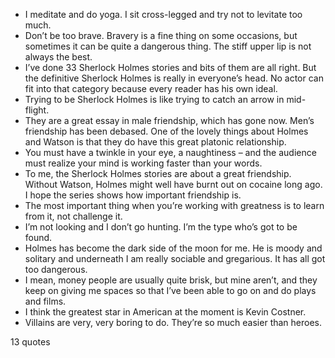  - I meditate and do yoga. I sit cross-legged and try not to levitate too much.
 - Don’t be too brave. Bravery is a fine thing on some occasions, but sometimes it can be quite a dangerous thing. The stiff upper lip is not always the best.
 - I’ve done 33 Sherlock Holmes stories and bits of them are all right. But the definitive Sherlock Holmes is really in everyone’s head. No actor can fit into that category because every reader has his own ideal.
 - Trying to be Sherlock Holmes is like trying to catch an arrow in mid-flight.
 - They are a great essay in male friendship, which has gone now. Men’s friendship has been debased. One of the lovely things about Holmes and Watson is that they do have this great platonic relationship.
 - You must have a twinkle in your eye, a naughtiness – and the audience must realize your mind is working faster than your words.
 - To me, the Sherlock Holmes stories are about a great friendship. Without Watson, Holmes might well have burnt out on cocaine long ago. I hope the series shows how important friendship is.
 - The most important thing when you’re working with greatness is to learn from it, not challenge it.
 - I’m not looking and I don’t go hunting. I’m the type who’s got to be found.
 - Holmes has become the dark side of the moon for me. He is moody and solitary and underneath I am really sociable and gregarious. It has all got too dangerous.
 - I mean, money people are usually quite brisk, but mine aren’t, and they keep on giving me spaces so that I’ve been able to go on and do plays and films.
 - I think the greatest star in American at the moment is Kevin Costner.
 - Villains are very, very boring to do. They’re so much easier than heroes.

13 quotes